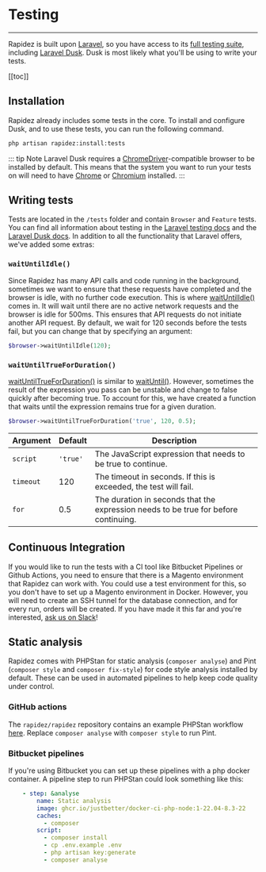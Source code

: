 # Testing

---

Rapidez is built upon [Laravel](https://laravel.com/), so you have access to its [full testing suite](https://laravel.com/docs/11.x/testing), including [Laravel Dusk](https://laravel.com/docs/11.x/dusk). Dusk is most likely what you'll be using to write your tests.

[[toc]]

## Installation

Rapidez already includes some tests in the core. To install and configure Dusk, and to use these tests, you can run the following command.

```bash
php artisan rapidez:install:tests
```

::: tip Note
Laravel Dusk requires a [ChromeDriver](https://chromedriver.chromium.org/)-compatible browser to be installed by default. 
This means that the system you want to run your tests on will need to have [Chrome](https://www.google.com/chrome/) or [Chromium](https://www.chromium.org/Home/) installed.
:::

## Writing tests

Tests are located in the `/tests` folder and contain `Browser` and `Feature` tests. You can find all information about testing in the [Laravel testing docs](https://laravel.com/docs/11.x/testing) and the [Laravel Dusk docs](https://laravel.com/docs/11.x/dusk). In addition to all the functionality that Laravel offers, we've added some extras:

### `waitUntilIdle()`

Since Rapidez has many API calls and code running in the background, sometimes we want to ensure that these requests have completed and the browser is idle, with no further code execution. This is where [waitUntilIdle()](https://github.com/rapidez/core/blob/60b9c761a6d7e7f844d854306b314b422143aae9/tests/DuskTestCaseSetup.php#L39) comes in. It will wait until there are no active network requests and the browser is idle for 500ms. This ensures that API requests do not initiate another API request. By default, we wait for 120 seconds before the tests fail, but you can change that by specifying an argument:

```php
$browser->waitUntilIdle(120);
```

### `waitUntilTrueForDuration()`

[waitUntilTrueForDuration()](https://github.com/rapidez/core/blob/60b9c761a6d7e7f844d854306b314b422143aae9/tests/DuskTestCaseSetup.php#L18) is similar to [waitUntil()](https://laravel.com/docs/11.x/dusk#waiting-on-javascript-expressions). However, sometimes the result of the expression you pass can be unstable and change to false quickly after becoming true. To account for this, we have created a function that waits until the expression remains true for a given duration.

```php
$browser->waitUntilTrueForDuration('true', 120, 0.5);
```

| Argument | Default | Description |
|---|---|---|
| `script` | `'true'` | The JavaScript expression that needs to be true to continue. |
| `timeout` | 120 | The timeout in seconds. If this is exceeded, the test will fail. |
| `for` | 0.5 | The duration in seconds that the expression needs to be true for before continuing. |

## Continuous Integration

If you would like to run the tests with a CI tool like Bitbucket Pipelines or Github Actions, you need to ensure that there is a Magento environment that Rapidez can work with. You could use a test environment for this, so you don't have to set up a Magento environment in Docker. However, you will need to create an SSH tunnel for the database connection, and for every run, orders will be created. If you have made it this far and you're interested, [ask us on Slack](https://rapidez.io/slack)!

## Static analysis

Rapidez comes with PHPStan for static analysis (`composer analyse`) and Pint (`composer style` and `composer fix-style`) for code style analysis installed by default. These can be used in automated pipelines to help keep code quality under control.

### GitHub actions

The `rapidez/rapidez` repository contains an example PHPStan workflow [here](https://github.com/rapidez/rapidez/blob/master/.github/workflows/analyse.yml). Replace `composer analyse` with `composer style` to run Pint.

### Bitbucket pipelines

If you're using Bitbucket you can set up these pipelines with a php docker container. A pipeline step to run PHPStan could look something like this:

```yaml
    - step: &analyse
        name: Static analysis
        image: ghcr.io/justbetter/docker-ci-php-node:1-22.04-8.3-22
        caches:
          - composer
        script:
          - composer install
          - cp .env.example .env
          - php artisan key:generate
          - composer analyse
```
